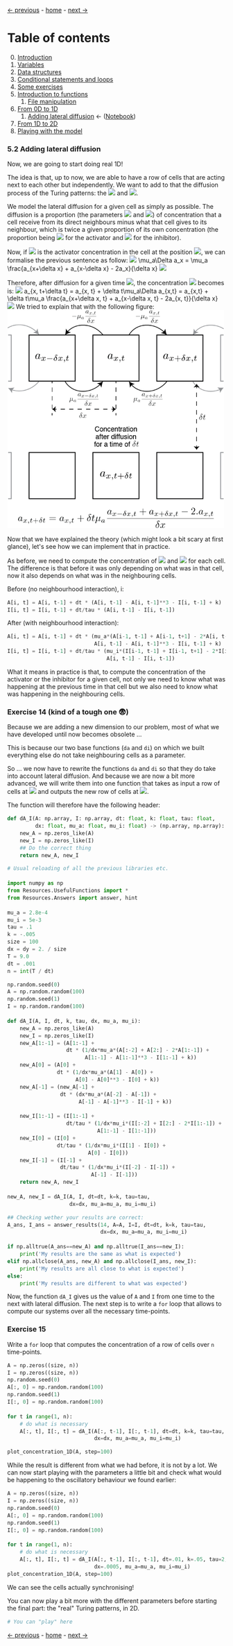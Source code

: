 [&larr; previous](6-1-From-0D-to-1D.md) - [home](https://guignardlab.github.io/CenTuri-Course-2022/) - [next &rarr;](7-From-1D-to-2D.md)

# Table of contents
0. [Introduction](0-Introduction.md)
1. [Variables](1-Variables.md)
2. [Data structures](2-Data-Structures.md)
3. [Conditional statements and loops](3-Conditional-Statements-Loops.md)
4. [Some exercises](4-Some-Exercises.md)
5. [Introduction to functions](5-0-Introduction-function.md)
    1. [File manipulation](5-1-File-manipulation.md)
6. [From 0D to 1D](6-1-From-0D-to-1D.md)
    1. [Adding lateral diffusion](6-2-Adding-lateral-diffusion.md) &larr; ([Notebook](../6-2-Adding-lateral-diffusion.ipynb))
7. [From 1D to 2D](7-From-1D-to-2D.md)
8. [Playing with the model](8-Playing-with-the-model.md)

### 5.2 Adding lateral diffusion
Now, we are going to start doing real 1D!

The idea is that, up to now, we are able to have a row of cells that are acting next to each other but independently. We want to add to that the diffusion process of the Turing patterns: the <img src="https://render.githubusercontent.com/render/math?math=\mu_a\Delta a"> and <img src="https://render.githubusercontent.com/render/math?math=\mu_i\Delta i">.

We model the lateral diffusion for a given cell as simply as possible. The diffusion is a proportion (the parameters <img src="https://render.githubusercontent.com/render/math?math=\mu_a"> and <img src="https://render.githubusercontent.com/render/math?math=\mu_i">) of concentration that a cell receive from its direct neighbours minus what that cell gives to its neighbour, which is twice a given proportion of its own concentration (the proportion being <img src="https://render.githubusercontent.com/render/math?math=\mu_a"> for the activator and <img src="https://render.githubusercontent.com/render/math?math=\mu_i"> for the inhibitor).

Now, if <img src="https://render.githubusercontent.com/render/math?math=a_x"> is the activator concentration in the cell at the position <img src="https://render.githubusercontent.com/render/math?math=x">, we can formalise the previous sentence as follow:
<img src="https://render.githubusercontent.com/render/math?math=">
\mu_a\Delta a_x = \mu_a \frac{a_{x+\delta x} + a_{x-\delta x} - 2a_x}{\delta x}
<img src="https://render.githubusercontent.com/render/math?math=">

Therefore, after diffusion for a given time <img src="https://render.githubusercontent.com/render/math?math=\delta t">, the concentration <img src="https://render.githubusercontent.com/render/math?math=a_x"> becomes is:
<img src="https://render.githubusercontent.com/render/math?math=">
a_{x, t+\delta t} = a_{x, t} + \delta t\mu_a\Delta a_{x,t} = a_{x,t} + \delta t\mu_a \frac{a_{x+\delta x, t} + a_{x-\delta x, t} - 2a_{x, t}}{\delta x}
<img src="https://render.githubusercontent.com/render/math?math=">
We tried to explain that with the following figure:
<img src="Images/Diffusion.png" alt="Diffusion" width="500"/>

Now that we have explained the theory (which might look a bit scary at first glance), let's see how we can implement that in practice.

As before, we need to compute the concentration of <img src="https://render.githubusercontent.com/render/math?math=A"> and <img src="https://render.githubusercontent.com/render/math?math=I"> for each cell.
The difference is that before it was only depending on what was in that cell, now it also depends on what was in the neighbouring cells.

Before (no neighbourhood interaction), i:
```python
A[i, t] = A[i, t-1] + dt * (A[i, t-1] - A[i, t-1]**3 - I[i, t-1] + k)
I[i, t] = I[i, t-1] + dt/tau * (A[i, t-1] - I[i, t-1])
```

After (with neighbourhood interaction):
```python
A[i, t] = A[i, t-1] + dt * (mu_a*(A[i-1, t-1] + A[i-1, t+1] - 2*A[i, t-1]) +\
                            A[i, t-1] - A[i, t-1]**3 - I[i, t-1] + k)
I[i, t] = I[i, t-1] + dt/tau * (mu_i*(I[i-1, t-1] + I[i-1, t+1] - 2*I[i, t-1]) +\
                                A[i, t-1] - I[i, t-1])
```

What it means in practice is that, to compute the concentration of the activator or the inhibitor for a given cell, not only we need to know what was happening at the previous time in that cell but we also need to know what was happening in the neighbouring cells.

### Exercise 14 (kind of a tough one 😨)

Because we are adding a new dimension to our problem, most of what we have developed until now becomes obsolete ...

This is because our two base functions (`da` and `di`) on which we built everything else do not take neighbouring cells as a parameter.

So ... we now have to rewrite the functions `da` and `di` so that they do take into account lateral diffusion. And because we are now a bit more advanced, we will write them into one function that takes as input a row of cells at <img src="https://render.githubusercontent.com/render/math?math=t"> and outputs the new row of cells at <img src="https://render.githubusercontent.com/render/math?math=t%2B \delta t">.

The function will therefore have the following header:
```python
def dA_I(A: np.array, I: np.array, dt: float, k: float, tau: float,
         dx: float, mu_a: float, mu_i: float) -> (np.array, np.array):
    new_A = np.zeros_like(A)
    new_I = np.zeros_like(I)
    ## Do the correct thing
    return new_A, new_I
```


```python
# Usual reloading of all the previous libraries etc.

import numpy as np
from Resources.UsefulFunctions import *
from Resources.Answers import answer, hint

mu_a = 2.8e-4
mu_i = 5e-3
tau = .1
k = -.005
size = 100
dx = dy = 2. / size
T = 9.0
dt = .001
n = int(T / dt)
```


```python
np.random.seed(0)
A = np.random.random(100)
np.random.seed(1)
I = np.random.random(100)

def dA_I(A, I, dt, k, tau, dx, mu_a, mu_i):
    new_A = np.zeros_like(A)
    new_I = np.zeros_like(I)
    new_A[1:-1] = (A[1:-1] +
                   dt * (1/dx*mu_a*(A[:-2] + A[2:] - 2*A[1:-1]) + 
                         A[1:-1] - A[1:-1]**3 - I[1:-1] + k))
    new_A[0] = (A[0] +
                dt * (1/dx*mu_a*(A[1] - A[0]) + 
                      A[0] - A[0]**3 - I[0] + k))
    new_A[-1] = (new_A[-1] + 
                 dt * (dx*mu_a*(A[-2] - A[-1]) + 
                       A[-1] - A[-1]**3 - I[-1] + k))

    new_I[1:-1] = (I[1:-1] +
                   dt/tau * (1/dx*mu_i*(I[:-2] + I[2:] - 2*I[1:-1]) + 
                             A[1:-1] - I[1:-1]))
    new_I[0] = (I[0] + 
                dt/tau * (1/dx*mu_i*(I[1] - I[0]) + 
                          A[0] - I[0]))
    new_I[-1] = (I[-1] + 
                 dt/tau * (1/dx*mu_i*(I[-2] - I[-1]) + 
                           A[-1] - I[-1]))
    return new_A, new_I

new_A, new_I = dA_I(A, I, dt=dt, k=k, tau=tau,
                    dx=dx, mu_a=mu_a, mu_i=mu_i)
```


```python
## Checking wether your results are correct:
A_ans, I_ans = answer_results(14, A=A, I=I, dt=dt, k=k, tau=tau,
                              dx=dx, mu_a=mu_a, mu_i=mu_i)

if np.alltrue(A_ans==new_A) and np.alltrue(I_ans==new_I):
    print('My results are the same as what is expected')
elif np.allclose(A_ans, new_A) and np.allclose(I_ans, new_I):
    print('My results are all close to what is expected')
else:
    print('My results are different to what was expected')
```

Now, the function `dA_I` gives us the value of `A` and `I` from one time to the next with lateral diffusion.
The next step is to write a `for` loop that allows to compute our systems over all the necessary time-points.

### Exercise 15
Write a `for` loop that computes the concentration of a row of cells over `n` time-points.


```python
A = np.zeros((size, n))
I = np.zeros((size, n))
np.random.seed(0)
A[:, 0] = np.random.random(100)
np.random.seed(1)
I[:, 0] = np.random.random(100)

for t in range(1, n):
    # do what is necessary
    A[:, t], I[:, t] = dA_I(A[:, t-1], I[:, t-1], dt=dt, k=k, tau=tau,
                            dx=dx, mu_a=mu_a, mu_i=mu_i)
```


```python
plot_concentration_1D(A, step=100)
```

While the result is different from what we had before, it is not by a lot.
We can now start playing with the parameters a little bit and check what would be happening to the oscillatory behaviour we found earlier:


```python
A = np.zeros((size, n))
I = np.zeros((size, n))
np.random.seed(0)
A[:, 0] = np.random.random(100)
np.random.seed(1)
I[:, 0] = np.random.random(100)

for t in range(1, n):
    # do what is necessary
    A[:, t], I[:, t] = dA_I(A[:, t-1], I[:, t-1], dt=.01, k=.05, tau=2,
                            dx=.0005, mu_a=mu_a, mu_i=mu_i)
plot_concentration_1D(A, step=100)
```

We can see the cells actually synchronising!

You can now play a bit more with the different parameters before starting the final part: the "real" Turing patterns, in 2D.


```python
# You can "play" here
```

[&larr; previous](6-1-From-0D-to-1D.md) - [home](https://guignardlab.github.io/CenTuri-Course-2022/) - [next &rarr;](7-From-1D-to-2D.md)